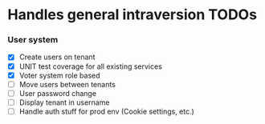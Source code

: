 # Handles general intraversion TODOs

### User system

- [x] Create users on tenant
- [x] UNIT test coverage for all existing services
- [x] Voter system role based
- [ ] Move users between tenants
- [ ] User password change
- [ ] Display tenant in username
- [ ] Handle auth stuff for prod env (Cookie settings, etc.)